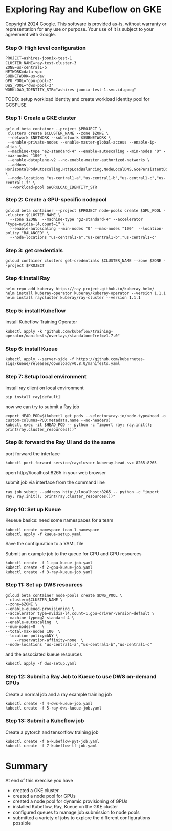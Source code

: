 # Exploring Ray and Kubeflow on GKE

Copyright 2024 Google. This software is provided as-is, without warranty or representation for any use or purpose. Your use of it is subject to your agreement with Google.


### Step 0: High level configuration
```
PROJECT=ashires-joonix-test-1
CLUSTER_NAME=ray-test-cluster-3
ZONE=us-central1-b
NETWORK=data-vpc
SUBNETWORK=us-dev
GPU_POOL="gpu-pool-2"
DWS_POOL="dws-pool-3"
WORKLOAD_IDENTITY_STR="ashires-joonix-test-1.svc.id.goog"
```
TODO: setup workload identity and create workload identity pool for GCSFUSE

### Step 1: Create a GKE cluster
```
gcloud beta container --project $PROJECT \
 clusters create $CLUSTER_NAME --zone $ZONE \
 --network $NETWORK --subnetwork $SUBNETWORK \
 --enable-private-nodes --enable-master-global-access --enable-ip-alias \
 --machine-type "e2-standard-4" --enable-autoscaling --min-nodes "0" --max-nodes "100" \
 --enable-dataplane-v2 --no-enable-master-authorized-networks \
 --addons HorizontalPodAutoscaling,HttpLoadBalancing,NodeLocalDNS,GcePersistentDiskCsiDriver,GcpFilestoreCsiDriver,GcsFuseCsiDriver \
 --node-locations "us-central1-a","us-central1-b","us-central1-c","us-central1-f" \
  --workload-pool $WORKLOAD_IDENTITY_STR
```
### Step 2: Create a GPU-specific nodepool
```
gcloud beta container --project $PROJECT node-pools create $GPU_POOL --cluster $CLUSTER_NAME \
  --zone $ZONE  --machine-type "g2-standard-4" --accelerator "type=nvidia-l4,count=1" \
  --enable-autoscaling --min-nodes "0" --max-nodes "100"  --location-policy "BALANCED" \
  --node-locations "us-central1-a","us-central1-b","us-central1-c"
```
### Step 3: get credentials
```
gcloud container clusters get-credentials $CLUSTER_NAME --zone $ZONE --project $PROJECT
```
### Step 4:install Ray
```
helm repo add kuberay https://ray-project.github.io/kuberay-helm/
helm install kuberay-operator kuberay/kuberay-operator --version 1.1.1
helm install raycluster kuberay/ray-cluster --version 1.1.1
```
### Step 5: install Kubeflow
install Kubeflow Training Operator
```
kubectl apply -k "github.com/kubeflow/training-operator/manifests/overlays/standalone?ref=v1.7.0"
```

### Step 6: install Kueue
```
kubectl apply --server-side -f https://github.com/kubernetes-sigs/kueue/releases/download/v0.8.0/manifests.yaml

```
### Step 7: Setup local environment
install ray client on local environment
```
pip install ray[default]
```
now we can try to submit a Ray job
```
export HEAD_POD=$(kubectl get pods --selector=ray.io/node-type=head -o custom-columns=POD:metadata.name --no-headers)
kubectl exec -it $HEAD_POD -- python -c "import ray; ray.init(); print(ray.cluster_resources())"
```
### Step 8: forward the Ray UI and do the same
port forward the interface
```
kubectl port-forward service/raycluster-kuberay-head-svc 8265:8265
```
open http://localhost:8265 in your web browser 

submit job via interface from the command line
```
ray job submit --address http://localhost:8265 -- python -c "import ray; ray.init(); print(ray.cluster_resources())"
```

### Step 10: Set up Kueue

Keueue basics: need some namespaces for a team
```
kubectl create namespace team-1-namespace
kubectl apply -f kueue-setup.yaml
```
Save the configuration to a YAML file 

Submit an example job to the queue for CPU and GPU resources 
```
kubectl create -f 1-cpu-kueue-job.yaml
kubectl create -f 2-gpu-kueue-job.yaml
kubectl create -f 3-ray-kueue-job.yaml
```

### Step 11: Set up DWS resources

```
gcloud beta container node-pools create $DWS_POOL \
--cluster=$CLUSTER_NAME \
--zone=$ZONE \
--enable-queued-provisioning \
--accelerator type=nvidia-l4,count=1,gpu-driver-version=default \
--machine-type=g2-standard-4 \
--enable-autoscaling  \
--num-nodes=0   \
--total-max-nodes 100  \
--location-policy=ANY \
    --reservation-affinity=none  \
--node-locations "us-central1-a","us-central1-b","us-central1-c" 
```
and the associated kueue resources
```
kubectl apply -f dws-setup.yaml
```

### Step 12: Submit a Ray Job to Kueue to use DWS on-demand GPUs

Create a normal job and a ray example training job
```
kubectl create -f 4-dws-kueue-job.yaml
kubectl create -f 5-ray-dws-kueue-job.yaml
```

### Step 13: Submit a Kubeflow job

Create a pytorch and tensorflow training job
```
kubectl create -f 6-kubeflow-pyt-job.yaml
kubectl create -f 7-kubeflow-tf-job.yaml
```

# Summary

At end of this exercise you have
* created a GKE cluster
* created a node pool for GPUs
* created a node pool for dynamic provisioning of GPUs
* installed Kubeflow, Ray, Kueue on the GKE cluster
* configured queues to manage job submission to node pools
* submitted a variety of jobs to explore the different configurations possible



